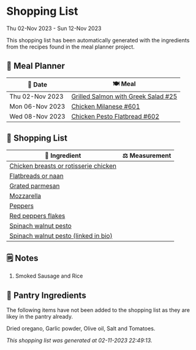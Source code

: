 # Shopping List

Thu 02-Nov 2023 - Sun 12-Nov 2023

This shopping list has been automatically generated with the ingredients from the recipes found in the meal planner project.

## 📅 Meal Planner

|📅 Date| 🍽️ Meal|
|----|----|
|Thu 02-Nov 2023|[Grilled Salmon with Greek Salad #25](https://github.com/jcallaghan/The-Cookbook/issues/25)|
|Mon 06-Nov 2023|[Chicken Milanese #601](https://github.com/jcallaghan/The-Cookbook/issues/601)|
|Wed 08-Nov 2023|[Chicken Pesto Flatbread #602](https://github.com/jcallaghan/The-Cookbook/issues/602)|

## 🛒 Shopping List

| 🍌 Ingredient| ⚖️ Measurement|
|----------|-----------|
|[Chicken breasts or rotisserie chicken](https://www.sainsburys.co.uk/gol-ui/SearchResults/Chicken%20breasts%20or%20rotisserie%20chicken)||
|[Flatbreads or naan](https://www.sainsburys.co.uk/gol-ui/SearchResults/Flatbreads%20or%20naan)||
|[Grated parmesan](https://www.sainsburys.co.uk/gol-ui/SearchResults/Grated%20parmesan)||
|[Mozzarella](https://www.sainsburys.co.uk/gol-ui/SearchResults/Mozzarella)||
|[Peppers](https://www.sainsburys.co.uk/gol-ui/SearchResults/Peppers)||
|[Red peppers flakes](https://www.sainsburys.co.uk/gol-ui/SearchResults/Red%20peppers%20flakes)||
|[Spinach walnut pesto](https://www.sainsburys.co.uk/gol-ui/SearchResults/Spinach%20walnut%20pesto)||
|[Spinach walnut pesto (linked in bio)](https://www.sainsburys.co.uk/gol-ui/SearchResults/Spinach%20walnut%20pesto%20(linked%20in%20bio))||

## 🗒️ Notes

1. Smoked Sausage and Rice

## 🏪 Pantry Ingredients

The following items have not been added to the shopping list as they are likey in the pantry already.

Dried oregano, Garlic powder, Olive oil, Salt and Tomatoes.


_This shopping list was generated at 02-11-2023 22:49:13._